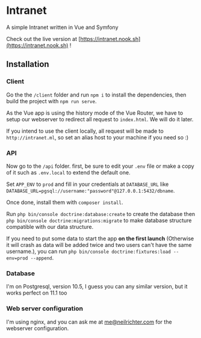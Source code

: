 # Intranet

A simple Intranet written in Vue and Symfony

Check out the live version at [https://intranet.nook.sh](https://intranet.nook.sh) !

## Installation

### Client

Go the the `/client` folder and run `npm i` to install the dependencies, then build the project with `npm run serve`.

As the Vue app is using the history mode of the Vue Router, we have to setup our webserver to redirect all request to `index.html`. We will do it later.

If you intend to use the client locally, all request will be made to `http://intranet.ml`, so set an alias host to your machine if you need so :)

### API

Now go to the `/api` folder. first, be sure to edit your `.env` file or make a copy of it such as `.env.local` to extend the default one.

Set `APP_ENV` to `prod` and fill in your credentials at `DATABASE_URL` like `DATABASE_URL=pgsql://username:"password"@127.0.0.1:5432/dbname`.

Once done, install them with `composer install`.

Run `php bin/console doctrine:database:create` to create the database then `php bin/console doctrine:migrations:migrate` to make database structure compatible with our data structure.

If you need to put some data to start the app **on the first launch** (Otherwise it will crash as data will be added twice and two users can't have the same username.), you can run `php bin/console doctrine:fixtures:load --env=prod --append`.

### Database

I'm on Postgresql, version 10.5, I guess you can any similar version, but it works perfect on 11.1 too

### Web server configuration

I'm using nginx, and you can ask me at [me@neilrichter.com](mailto:me@neilrichter.com) for the webserver configuration.
